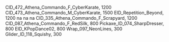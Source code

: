CID_472_Athena_Commando_F_CyberKarate, 1200
CID_473_Athena_Commando_M_CyberKarate, 1500
EID_Repetition_Beyond, 1200
na
na
na
CID_335_Athena_Commando_F_Scrapyard, 1200
CID_087_Athena_Commando_F_RedSilk, 800
Pickaxe_ID_074_SharpDresser, 800
EID_KPopDance02, 800
Wrap_097_NeonLines, 300
Glider_ID_118_Squishy, 300
